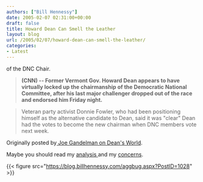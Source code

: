 ```yaml
---
authors: ["Bill Hennessy"]
date: 2005-02-07 02:31:00+00:00
draft: false
title: Howard Dean Can Smell the Leather
layout: blog
url: /2005/02/07/howard-dean-can-smell-the-leather/
categories:
- Latest
---
```


of the DNC Chair.




> 

> 
> **(CNN) -- Former Vermont Gov. Howard Dean appears to have virtually locked up the chairmanship of the Democratic National Committee, after his last major challenger dropped out of the race and endorsed him Friday night.**
> 
> 

> 
> Veteran party activist Donnie Fowler, who had been positioning himself as the alternative candidate to Dean, said it was "clear" Dean had the votes to become the new chairman when DNC members vote next week.
> 
> 




Originally posted by[ Joe Gandelman on Dean's World](https://www.deanesmay.com/posts/1107739251.shtml).




Maybe you should read my [analysis ](https://blog.billhennessy.com/blogs/hennessys_view/archive/2005/02/04/992.aspx)and my [concerns](https://blog.billhennessy.com/blogs/hennessys_view/archive/2005/02/01/977.aspx).

{{< figure src="https://blog.billhennessy.com/aggbug.aspx?PostID=1028" >}}

